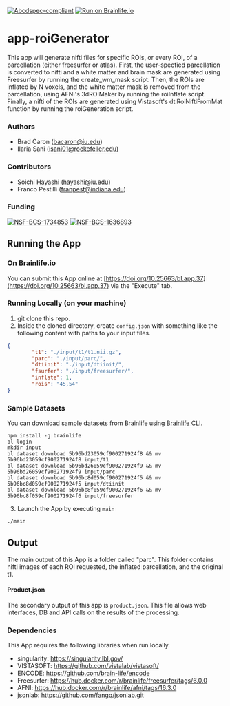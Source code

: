 [![Abcdspec-compliant](https://img.shields.io/badge/ABCD_Spec-v1.1-green.svg)](https://github.com/soichih/abcd-spec)
[![Run on Brainlife.io](https://img.shields.io/badge/Brainlife-bl.app.37-blue.svg)](https://doi.org/10.25663/bl.app.37)

# app-roiGenerator
This app will generate nifti files for specific ROIs, or every ROI, of a parcellation (either freesurfer or atlas). First, the user-specfied parcellation is converted to nifti and a white matter and brain mask are generated using Freesurfer by running the create_wm_mask script. Then, the ROIs are inflated by N voxels, and the white matter mask is removed from the parcellation, using AFNI's 3dROIMaker by running the roiInflate script. Finally, a nifti of the ROIs are generated using Vistasoft's dtiRoiNiftiFromMat function by running the roiGeneration script.

### Authors
- Brad Caron (bacaron@iu.edu)
- Ilaria Sani (isani01@rockefeller.edu)

### Contributors
- Soichi Hayashi (hayashi@iu.edu)
- Franco Pestilli (franpest@indiana.edu)

### Funding
[![NSF-BCS-1734853](https://img.shields.io/badge/NSF_BCS-1734853-blue.svg)](https://nsf.gov/awardsearch/showAward?AWD_ID=1734853)
[![NSF-BCS-1636893](https://img.shields.io/badge/NSF_BCS-1636893-blue.svg)](https://nsf.gov/awardsearch/showAward?AWD_ID=1636893)

## Running the App 

### On Brainlife.io

You can submit this App online at [https://doi.org/10.25663/bl.app.37](https://doi.org/10.25663/bl.app.37) via the "Execute" tab.

### Running Locally (on your machine)

1. git clone this repo.
2. Inside the cloned directory, create `config.json` with something like the following content with paths to your input files.

```json
{
        "t1": "./input/t1/t1.nii.gz",
        "parc": "./input/parc/",
        "dtiinit": "./input/dtiinit/",
        "fsurfer": "./input/freesurfer/",
        "inflate": 1,
        "rois": "45,54" 
}
```

### Sample Datasets

You can download sample datasets from Brainlife using [Brainlife CLI](https://github.com/brain-life/cli).

```
npm install -g brainlife
bl login
mkdir input
bl dataset download 5b96bd23059cf900271924f8 && mv 5b96bd23059cf900271924f8 input/t1
bl dataset download 5b96bd26059cf900271924f9 && mv 5b96bd26059cf900271924f9 input/parc
bl dataset download 5b96bc8d059cf900271924f5 && mv 5b96bc8d059cf900271924f5 input/dtiinit
bl dataset download 5b96bc8f059cf900271924f6 && mv 5b96bc8f059cf900271924f6 input/freesurfer
```


3. Launch the App by executing `main`

```bash
./main
```

## Output

The main output of this App is a folder called "parc". This folder contains nifti images of each ROI requested, the inflated parcellation, and the original t1.

#### Product.json
The secondary output of this app is `product.json`. This file allows web interfaces, DB and API calls on the results of the processing. 

### Dependencies

This App requires the following libraries when run locally.

  - singularity: https://singularity.lbl.gov/
  - VISTASOFT: https://github.com/vistalab/vistasoft/
  - ENCODE: https://github.com/brain-life/encode
  - Freesurfer: https://hub.docker.com/r/brainlife/freesurfer/tags/6.0.0
  - AFNI: https://hub.docker.com/r/brainlife/afni/tags/16.3.0
  - jsonlab: https://github.com/fangq/jsonlab.git

